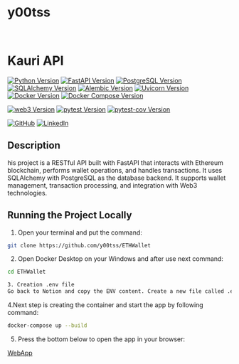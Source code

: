 
# y00tss


<br>

# Kauri API

[![Python Version](https://img.shields.io/badge/Python-3.10-blue.svg)](https://www.python.org/downloads/release/python-3100/)
[![FastAPI Version](https://img.shields.io/badge/FastAPI-0.95.0-blue.svg)](https://fastapi.tiangolo.com/)
[![PostgreSQL Version](https://img.shields.io/badge/PostgreSQL-15-green.svg)](https://www.postgresql.org/docs/15/release-15-0.html)
[![SQLAlchemy Version](https://img.shields.io/badge/SQLAlchemy-2.0.0-blue.svg)](https://docs.sqlalchemy.org/en/20/)
[![Alembic Version](https://img.shields.io/badge/Alembic-1.10.4-yellow.svg)](https://alembic.sqlalchemy.org/)
[![Uvicorn Version](https://img.shields.io/badge/Uvicorn-0.22.0-yellow.svg)](https://www.uvicorn.org/)
[![Docker Version](https://img.shields.io/badge/Docker-20.10.8-blue.svg)](https://www.docker.com/)
[![Docker Compose Version](https://img.shields.io/badge/Docker%20Compose-1.29.2-blue.svg)](https://docs.docker.com/compose/)

[![web3 Version](https://img.shields.io/badge/Web3-5.0.0-blue.svg)](https://web3py.readthedocs.io/en/stable/)
[![pytest Version](https://img.shields.io/badge/pytest-7.2.1-yellow.svg)](https://docs.pytest.org/en/stable/)
[![pytest-cov Version](https://img.shields.io/badge/pytest--cov-4.0.0-yellow.svg)](https://pytest-cov.readthedocs.io/en/latest/)

[![GitHub](https://img.shields.io/badge/GitHub-100000?style=for-the-badge&logo=github&logoColor=white)](https://github.com/y00tss)
[![LinkedIn](https://img.shields.io/badge/LinkedIn-0A66C2?style=for-the-badge&logo=linkedin&logoColor=white)](https://www.linkedin.com/in/mykhailoshepelenko/)

## Description
his project is a RESTful API built with FastAPI that interacts with Ethereum blockchain, performs wallet operations, and handles transactions. It uses SQLAlchemy with PostgreSQL as the database backend. It supports wallet management, transaction processing, and integration with Web3 technologies.

## Running the Project Locally

1. Open your terminal and put the command:
```bash
git clone https://github.com/y00tss/ETHWallet
```
2. Open Docker Desktop on your Windows and after use next command:
```bash
cd ETHWallet

3. Creation .env file
Go back to Notion and copy the ENV content. Create a new file called .env in the root directory of the project and paste the content into it.
```
4.Next step is creating the container and start the app by following command:
```bash
docker-compose up --build
```
5. Press the bottom below to open the app in your browser:

<a href="http://localhost:8001/docs" target="_blank">WebApp</a>

